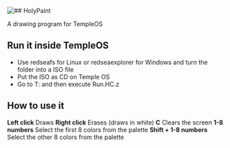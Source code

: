 ![## HolyPaint](https://i.imgur.com/IVlsl71.png)

A drawing program for TempleOS

## Run it inside TempleOS
* Use redseafs for Linux or redseaexplorer for Windows and turn the folder into a ISO file
* Put the ISO as CD on Temple OS
* Go to T: and then execute Run.HC.z

## How to use it
**Left click** Draws
**Right click** Erases (draws in white)
**C** Clears the screen
**1-8 numbers** Select the first 8 colors from the palette
**Shift + 1-8 numbers** Select the other 8 colors from the palette
